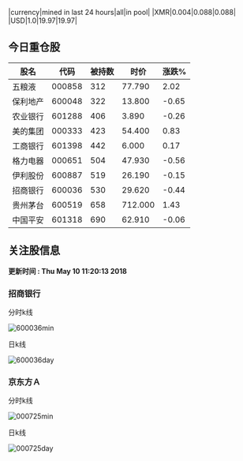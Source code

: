 |currency|mined in last 24 hours|all|in pool|
|XMR|0.004|0.088|0.088|
|USD|1.0|19.97|19.97|

## 今日重仓股 

|股名|代码|被持数|时价|涨跌%|
|---|---|---|---|---|
|五粮液|000858|312|77.790|2.02|
|保利地产|600048|322|13.800|-0.65|
|农业银行|601288|406|3.890|-0.26|
|美的集团|000333|423|54.400|0.83|
|工商银行|601398|442|6.000|0.17|
|格力电器|000651|504|47.930|-0.56|
|伊利股份|600887|519|26.190|-0.15|
|招商银行|600036|530|29.620|-0.44|
|贵州茅台|600519|658|712.000|1.43|
|中国平安|601318|690|62.910|-0.06|

## 关注股信息
**更新时间 : Thu May 10 11:20:13 2018**
### 招商银行 
分时k线

![600036min](http://image.sinajs.cn/newchart/min/n/sh600036.gif)

日k线

![600036day](http://image.sinajs.cn/newchart/daily/n/sh600036.gif)

### 京东方Ａ 
分时k线

![000725min](http://image.sinajs.cn/newchart/min/n/sz000725.gif)

日k线

![000725day](http://image.sinajs.cn/newchart/daily/n/sz000725.gif)

